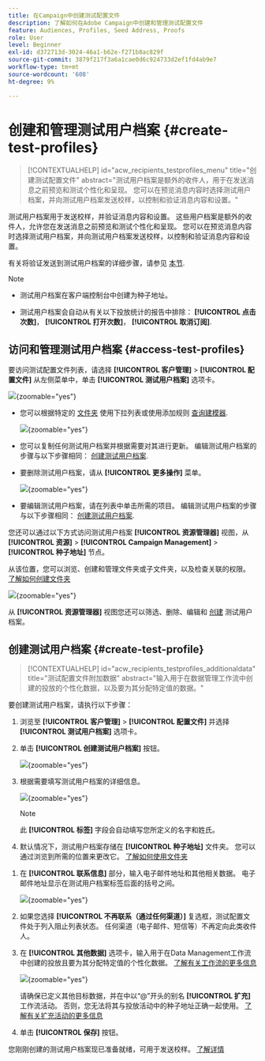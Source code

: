```yaml
---
title: 在Campaign中创建测试配置文件
description: 了解如何在Adobe Campaign中创建和管理测试配置文件
feature: Audiences, Profiles, Seed Address, Proofs
role: User
level: Beginner
exl-id: d372713d-3024-46a1-b62e-f271b8ac829f
source-git-commit: 3879f217f3a6a1cae0d6c924733d2ef1fd4ab9e7
workflow-type: tm+mt
source-wordcount: '608'
ht-degree: 9%

---
```


# 创建和管理测试用户档案 {#create-test-profiles}

>[!CONTEXTUALHELP]
>id="acw_recipients_testprofiles_menu"
>title="创建测试配置文件"
>abstract="测试用户档案是额外的收件人，用于在发送消息之前预览和测试个性化和呈现。 您可以在预览消息内容时选择测试用户档案，并向测试用户档案发送校样，以控制和验证消息内容和设置。"

测试用户档案用于发送校样，并验证消息内容和设置。 这些用户档案是额外的收件人，允许您在发送消息之前预览和测试个性化和呈现。 您可以在预览消息内容时选择测试用户档案，并向测试用户档案发送校样，以控制和验证消息内容和设置。

<!--Learn more on test profiles in the [Campaign v8 (client console) documentation](https://experienceleague.adobe.com/docs/campaign/campaign-v8/audience/add-profiles/test-profiles.html){target="_blank"}.-->

有关将验证发送到测试用户档案的详细步骤，请参见 [本节](../preview-test/test-deliveries.md#test-profiles).

>[!NOTE]
>
>* 测试用户档案在客户端控制台中创建为种子地址。
>
>* 测试用户档案会自动从有关以下投放统计的报告中排除： **[!UICONTROL 点击次数]**， **[!UICONTROL 打开次数]**， **[!UICONTROL 取消订阅]**.

## 访问和管理测试用户档案 {#access-test-profiles}

要访问测试配置文件列表，请选择 **[!UICONTROL 客户管理]** > **[!UICONTROL 配置文件]** 从左侧菜单中，单击 **[!UICONTROL 测试用户档案]** 选项卡。

![](assets/test-profile-list.png){zoomable=&quot;yes&quot;}

* 您可以根据特定的 [文件夹](../get-started/permissions.md#folders) 使用下拉列表或使用添加规则 [查询建模器](../query/query-modeler-overview.md).

  ![](assets/test-profile-list-filters.png){zoomable=&quot;yes&quot;}

* 您可以复制任何测试用户档案并根据需要对其进行更新。 编辑测试用户档案的步骤与以下步骤相同： [创建测试用户档案](#create-test-profile).

* 要删除测试用户档案，请从 **[!UICONTROL 更多操作]** 菜单。

  ![](assets/test-profile-list-delete.png){zoomable=&quot;yes&quot;}

* 要编辑测试用户档案，请在列表中单击所需的项目。 编辑测试用户档案的步骤与以下步骤相同： [创建测试用户档案](#create-test-profile).

您还可以通过以下方式访问测试用户档案 **[!UICONTROL 资源管理器]** 视图，从 **[!UICONTROL 资源]** > **[!UICONTROL Campaign Management]** > **[!UICONTROL 种子地址]** 节点。

从该位置，您可以浏览、创建和管理文件夹或子文件夹，以及检查关联的权限。 [了解如何创建文件夹](../get-started/permissions.md#folders)

![](assets/test-profiles-folders.png){zoomable=&quot;yes&quot;}

从 **[!UICONTROL 资源管理器]** 视图您还可以筛选、删除、编辑和 [创建](#create-test-profile) 测试用户档案。

## 创建测试用户档案 {#create-test-profile}

>[!CONTEXTUALHELP]
>id="acw_recipients_testprofiles_additionaldata"
>title="测试配置文件附加数据"
>abstract="输入用于在数据管理工作流中创建的投放的个性化数据，以及要为其分配特定值的数据。"

要创建测试用户档案，请执行以下步骤：

1. 浏览至 **[!UICONTROL 客户管理]** > **[!UICONTROL 配置文件]** 并选择 **[!UICONTROL 测试用户档案]** 选项卡。

1. 单击 **[!UICONTROL 创建测试用户档案]** 按钮。

   ![](assets/test-profile-create.png){zoomable=&quot;yes&quot;}

1. 根据需要填写测试用户档案的详细信息。 <!--Most of the fields are the same as when creating profiles. [Learn more]-->

   ![](assets/test-profile-details.png){zoomable=&quot;yes&quot;}

   >[!NOTE]
   >
   >此 **[!UICONTROL 标签]** 字段会自动填写您所定义的名字和姓氏。

1. 默认情况下，测试用户档案存储在 **[!UICONTROL 种子地址]** 文件夹。 您可以通过浏览到所需的位置来更改它。 [了解如何使用文件夹](../get-started/permissions.md#folders)

   <!--![](assets/test-profile-folder.png){zoomable="yes"}-->

<!--
You do not need to enter all fields of each tab when creating a seed address. Missing personalization elements are entered randomly during delivery analysis. (Not valid?)
-->

1. 在 **[!UICONTROL 联系信息]** 部分，输入电子邮件地址和其他相关数据。 电子邮件地址显示在测试用户档案标签后面的括号之间。

   ![](assets/test-profile-address.png){zoomable=&quot;yes&quot;}

1. 如果您选择 **[!UICONTROL 不再联系（通过任何渠道）]** 复选框，测试配置文件处于列入阻止列表状态。 任何渠道（电子邮件、短信等）不再定向此类收件人。

1. 在 **[!UICONTROL 其他数据]** 选项卡，输入用于在Data Management工作流中创建的投放且要为其分配特定值的个性化数据。 [了解有关工作流的更多信息](../workflows/gs-workflows.md)

   ![](assets/test-profile-additional-data.png){zoomable=&quot;yes&quot;}

   请确保已定义其他目标数据，并在中以“@”开头的别名 **[!UICONTROL 扩充]** 工作流活动。 否则，您无法将其与投放活动中的种子地址正确一起使用。 [了解有关扩充活动的更多信息](../workflows/activities/enrichment.md)

1. 单击 **[!UICONTROL 保存]** 按钮。

您刚刚创建的测试用户档案现已准备就绪，可用于发送校样。 [了解详情](../preview-test/test-deliveries.md#test-profiles)

<!--Use test profiles in Direct mail? cf v7/v8-->
